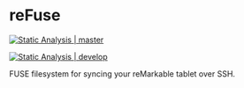 # reFuse

[![Static Analysis | master](https://github.com/cloudsftp/reFuse/actions/workflows/python_analysis_master.yml/badge.svg?branch=develop)](https://github.com/cloudsftp/reFuse/actions/workflows/python_analysis.yml)

[![Static Analysis | develop](https://github.com/cloudsftp/reFuse/actions/workflows/python_analysis_develop.yml/badge.svg?branch=develop)](https://github.com/cloudsftp/reFuse/actions/workflows/python_analysis.yml)

FUSE filesystem for syncing your reMarkable tablet over SSH.
